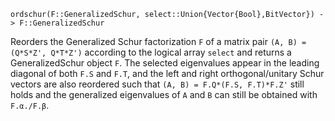 ```
ordschur(F::GeneralizedSchur, select::Union{Vector{Bool},BitVector}) -> F::GeneralizedSchur
```

Reorders the Generalized Schur factorization `F` of a matrix pair `(A, B) = (Q*S*Z', Q*T*Z')` according to the logical array `select` and returns a GeneralizedSchur object `F`. The selected eigenvalues appear in the leading diagonal of both `F.S` and `F.T`, and the left and right orthogonal/unitary Schur vectors are also reordered such that `(A, B) = F.Q*(F.S, F.T)*F.Z'` still holds and the generalized eigenvalues of `A` and `B` can still be obtained with `F.α./F.β`.
